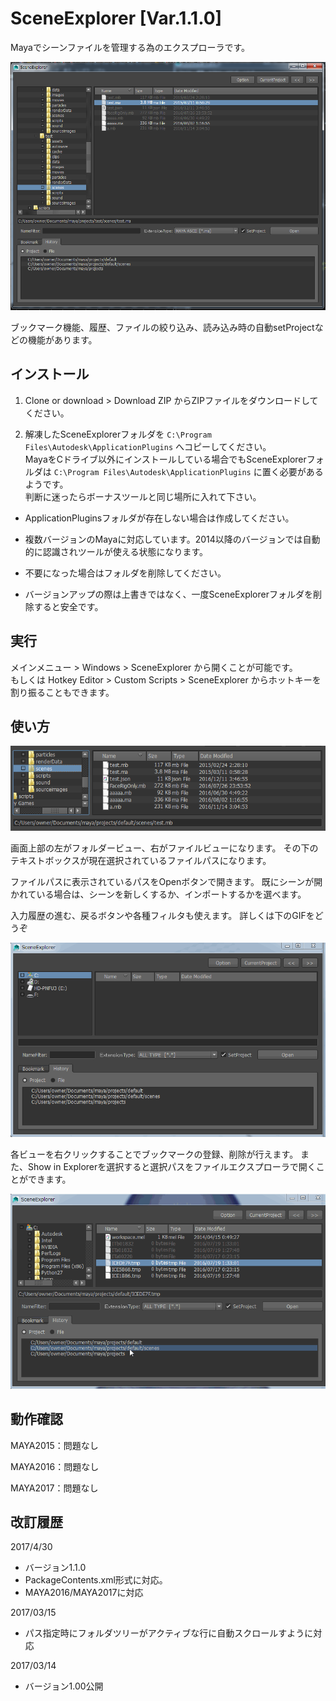 # SceneExplorer [Var.1.1.0]


Mayaでシーンファイルを管理する為のエクスプローラです。

![SceneExplorer](/images/sceneexplorer-screenshot-01.png)

ブックマーク機能、履歴、ファイルの絞り込み、読み込み時の自動setProjectなどの機能があります。

## インストール

1. Clone or download > Download ZIP からZIPファイルをダウンロードしてください。

2. 解凍したSceneExplorerフォルダを `C:\Program Files\Autodesk\ApplicationPlugins` へコピーしてください。  
MayaをCドライブ以外にインストールしている場合でもSceneExplorerフォルダは `C:\Program Files\Autodesk\ApplicationPlugins` に置く必要があるようです。  
判断に迷ったらボーナスツールと同じ場所に入れて下さい。


+ ApplicationPluginsフォルダが存在しない場合は作成してください。

+ 複数バージョンのMayaに対応しています。2014以降のバージョンでは自動的に認識されツールが使える状態になります。

+ 不要になった場合はフォルダを削除してください。

+ バージョンアップの際は上書きではなく、一度SceneExplorerフォルダを削除すると安全です。

## 実行

メインメニュー > Windows > SceneExplorer から開くことが可能です。  
もしくは Hotkey Editor > Custom Scripts > SceneExplorer からホットキーを割り振ることもできます。  


## 使い方

![SceneExplorer](/images/sceneexplorer-screenshot-02.png)

画面上部の左がフォルダービュー、右がファイルビューになります。
その下のテキストボックスが現在選択されているファイルパスになります。

ファイルパスに表示されているパスをOpenボタンで開きます。
既にシーンが開かれている場合は、シーンを新しくするか、インポートするかを選べます。

入力履歴の進む、戻るボタンや各種フィルタも使えます。
詳しくは下のGIFをどうぞ

![SceneExplorer](/images/sceneexplorer-screenshot-03.gif)

各ビューを右クリックすることでブックマークの登録、削除が行えます。
また、Show in Explorerを選択すると選択パスをファイルエクスプローラで開くことができます。

![SceneExplorer](/images/sceneexplorer-screenshot-04.gif)

## 動作確認

MAYA2015：問題なし

MAYA2016：問題なし

MAYA2017：問題なし


## 改訂履歴

2017/4/30
+ バージョン1.1.0
+ PackageContents.xml形式に対応。
+ MAYA2016/MAYA2017に対応

2017/03/15
+ パス指定時にフォルダツリーがアクティブな行に自動スクロールすように対応
  
2017/03/14
+ バージョン1.00公開